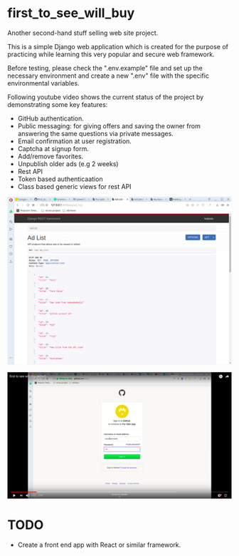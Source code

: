 # first_to_see_will_buy
Another second-hand stuff selling web site project.

This is a simple Django web application which is created for the purpose of practicing while learning this very popular and secure web framework.

Before testing, please check the ".env.example" file and set up the necessary environment and create a new ".env" file with the specific environmental variables.

Following youtube video shows the current status of the project by demonstrating some key features:
- GitHub authentication.
- Public messaging: for giving offers and saving the owner from answering the same questions via private messages.
- Email confirmation at user registration.
- Captcha at signup form.
- Add/remove favorites.
- Unpublish older ads (e.g 2 weeks)
- Rest API
- Token based authenticaation
- Class based generic views for rest API

![DRF-Ad List](drf_demo1.png?raw=true "Title")

[![DEMO VIDEO](first_to_see_will_buy_demo.png)](https://youtu.be/JASbKDrm7bY)

# TODO
- Create a front end app with React or similar framework.
